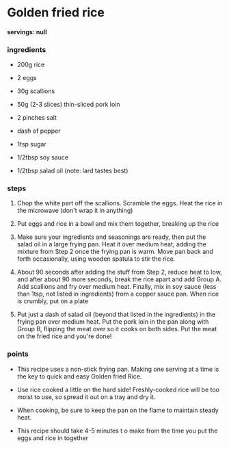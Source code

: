 # Golden fried rice
#### servings: null
### ingredients
- 200g rice
- 2 eggs
- 30g scallions
- 50g (2-3 slices) thin-sliced pork loin

- 2 pinches salt
- dash of pepper

- 1tsp sugar
- 1/2tbsp soy sauce
- 1/2tbsp salad oil (note: lard tastes best)

### steps
1. Chop the white part off the scallions. Scramble the eggs. Heat the rice in the microwave (don't wrap it in anything)

2. Put eggs and rice in a bowl and mix them together, breaking up the rice

3. Make sure your ingredients and seasonings are ready, then put the salad oil in a large frying pan. Heat it over medium heat, adding the mixture from Step 2 once the frying pan is warm. Move pan back and forth occasionally, using wooden spatula to stir the rice.

4. About 90 seconds after adding the stuff from Step 2, reduce heat to low, and after about 90 more seconds, break the rice apart and add Group A. Add scallions and fry over medium heat. Finally, mix in soy sauce (less than 1tsp, not listed in ingredients) from a copper sauce pan. When rice is crumbly, put on a plate

5. Put just a dash of salad oil (beyond that listed in the ingredients) in the frying pan over medium heat. Put the pork loin in the pan along with Group B, flipping the meat over so it cooks on both sides. Put the meat on the fried rice and you're done!

### points
- This recipe uses a non-stick frying pan. Making one serving at a time is the key to quick and easy Golden fried Rice.

- Use rice cooked a little on the hard side! Freshly-cooked rice will be too moist to use, so spread it out on a tray and dry it.

- When cooking, be sure to keep the pan on the flame to maintain steady heat.

- This recipe should take 4-5 minutes t o make from the time you put the eggs and rice in together